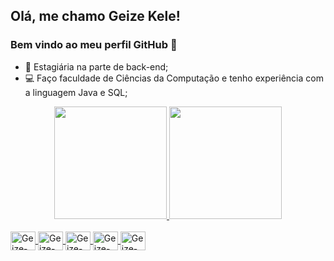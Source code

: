 ## Olá, me chamo Geize Kele! 
### Bem vindo ao meu perfil GitHub 👋

- 🔭 Estagiária na parte de back-end;
- 💻 Faço faculdade de Ciências da Computação e tenho experiência com a linguagem Java e SQL;

<div align="center">
  <a href="https://github.com/gkele">
  <img height="180em" src="https://github-readme-stats.vercel.app/api?username=gkele&show_icons=true&theme=radical&include_all_commits=true&count_private=true"/>
  <img height="180em" src="https://github-readme-stats.vercel.app/api/top-langs/?username=gkele&layout=compact&langs_count=7&theme=radical"/>
</div>
  
<div style="display: inline_block"><br>
  <img align="center" alt="Geize-Java" height="30" width="40" src="https://cdn.jsdelivr.net/gh/devicons/devicon/icons/java/java-original.svg"/>
  <img align="center" alt="Geize-C#" height="30" width="40" src="https://cdn.jsdelivr.net/gh/devicons/devicon/icons/csharp/csharp-original.svg"/>
  <img align="center" alt="Geize-Dot-net" height="30" width="40" src="https://cdn.jsdelivr.net/gh/devicons/devicon/icons/dot-net/dot-net-original.svg"/>
  <img align="center" alt="Geize-JS" height="30" width="40" src="https://cdn.jsdelivr.net/gh/devicons/devicon/icons/javascript/javascript-original.svg"/>
  <img align="center" alt="Geize-CSS" height="30" width="40" src="https://cdn.jsdelivr.net/gh/devicons/devicon/icons/css3/css3-original.svg"/>
</div>
  
  ##
